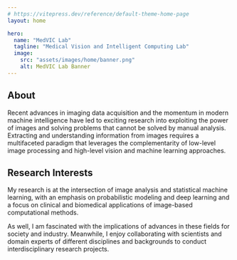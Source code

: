 ```yaml
---
# https://vitepress.dev/reference/default-theme-home-page
layout: home

hero:
  name: "MedVIC Lab"
  tagline: "Medical Vision and Intelligent Computing Lab"
  image:
    src: "assets/images/home/banner.png"
    alt: MedVIC Lab Banner
---
```


## About

Recent advances in imaging data acquisition and the momentum in modern machine intelligence have led to exciting research into exploiting the power of images and solving problems that cannot be solved by manual analysis. Extracting and understanding information from images requires a multifaceted paradigm that leverages the complementarity of low-level image processing and high-level vision and machine learning approaches.

## Research Interests

 My research is at the intersection of image analysis and statistical machine learning, with an emphasis on probabilistic modeling and deep learning and a focus on clinical and biomedical applications of image-based computational methods.

As well, I am fascinated with the implications of advances in these fields for society and industry. Meanwhile, I enjoy collaborating with scientists and domain experts of different disciplines and backgrounds to conduct interdisciplinary research projects.
